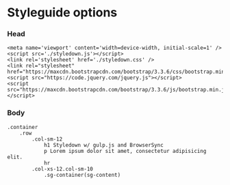 # Styleguide options

### Head

	<meta name='viewport' content='width=device-width, initial-scale=1' />
	<script src='./styledown.js'></script>
	<link rel='stylesheet' href='./styledown.css' />
	<link rel="stylesheet" href="https://maxcdn.bootstrapcdn.com/bootstrap/3.3.6/css/bootstrap.min.css">
	<script src="https://code.jquery.com/jquery.js"></script>
	<script src="https://maxcdn.bootstrapcdn.com/bootstrap/3.3.6/js/bootstrap.min.js"></script>

### Body

	.container
		.row
			.col-sm-12
				h1 Styledown w/ gulp.js and BrowserSync
				p Lorem ipsum dolor sit amet, consectetur adipisicing elit.
				hr
			.col-xs-12.col-sm-10
				.sg-container(sg-content)

